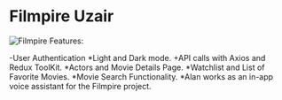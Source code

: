 # Filmpire Uzair
![Filmpire](https://github.com/uzairathersaeed/filmpire/assets/111059514/db493bb4-cd52-4d7e-bd3f-5edfe6878708)
Features:

-User Authentication
*Light and Dark mode.
+API calls with Axios and Redux ToolKit.
*Actors and Movie Details Page.
*Watchlist and List of Favorite Movies.
*Movie Search Functionality.
*Alan works as an in-app voice assistant for the Filmpire project.

